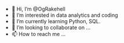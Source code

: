 - 👋 Hi, I’m @OgRakehell
- 👀 I’m interested in data analytics and coding
- 🌱 I’m currently learning Python, SQL.
- 💞️ I’m looking to collaborate on ...
- 📫 How to reach me ...

<!---
OgRakehell/OgRakehell is a ✨ special ✨ repository because its `README.md` (this file) appears on your GitHub profile.
You can click the Preview link to take a look at your changes.
--->
